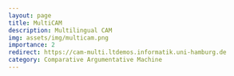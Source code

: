 ```yaml
---
layout: page
title: MultiCAM
description: Multilingual CAM
img: assets/img/multicam.png
importance: 2
redirect: https://cam-multi.ltdemos.informatik.uni-hamburg.de
category: Comparative Argumentative Machine
---
```


